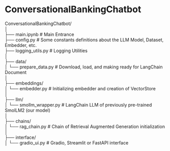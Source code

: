 # ConversationalBankingChatbot  
  
  
ConversationalBankingChatbot/  
│  
├── main.ipynb                   # Main Entrance  
├── config.py                    # Some constants definitions about the LLM Model, Dataset, Embedder, etc.  
├── logging_utils.py             # Logging Utilities  
│  
├── data/  
│   └── prepare_data.py          # Download, load, and making ready for LangChain Document  
│  
├── embeddings/  
│   └── embedder.py              # Initializing embedder and creation of VectorStore  
│  
├── llm/  
│   └── smollm_wrapper.py        # LangChain LLM of previously pre-trained SmolLM2 (our model)  
│  
├── chains/  
│   └── rag_chain.py             # Chain of Retrieval Augmented Generation initialization  
│  
├── interface/  
│   └── gradio_ui.py             # Gradio, Streamlit or FastAPI interface  